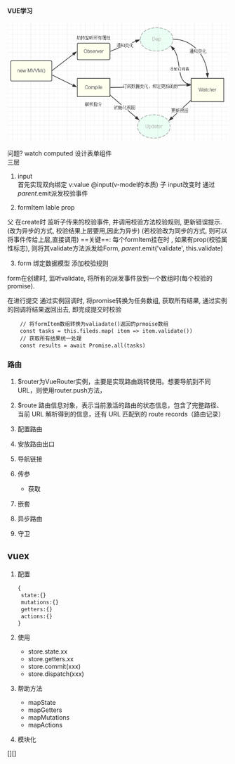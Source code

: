 #### VUE学习
![VUE底层原理关系图](VueTheroyLearn/vue.png?raw=true)

问题? watch  computed
设计表单组件   
三层 


1.  input  
首先实现双向绑定  v:value @input(v-model的本质)
子 input改变时 通过$parent.$emit派发校验事件

2.  formItem lable prop 

父 在create时 监听子传来的校验事件, 并调用校验方法校验规则, 更新错误提示.(改为异步的方式, 校验结果上层要用,因此为异步)
(若校验改为同步的方式, 则可以将事件传给上层,直接调用)
==关键==: 每个formItem挂在时 , 如果有prop(校验属性标志), 则将其validate方法派发给Form, $parent.$emit('validate', this.validate)

3. form 绑定数据模型 添加校验规则

form在创建时, 监听validate, 将所有的派发事件放到一个数组时(每个校验的promise).

在进行提交 通过实例回调时, 将promise转换为任务数组, 获取所有结果, 通过实例的回调将结果返回出去, 即完成提交时校验

```
    // 将formItem数组转换为valiadate()返回的prmoise数组
    const tasks = this.fileds.map( item => item.validate())
    // 获取所有结果统一处理
    const results = await Promise.all(tasks)
```



### 路由
1.  $router为VueRouter实例，主要是实现路由跳转使用。想要导航到不同URL，则使用router.push方法，
2.  $route 路由信息对象，表示当前激活的路由的状态信息，包含了完整路径、当前 URL 解析得到的信息，还有 URL 匹配到的 route records（路由记录）

1. 配置路由
2. 安放路由出口
3. 导航链接
4. 传参
   - 获取
5. 嵌套
6. 异步路由
7. 守卫


## vuex
1. 配置

   ```
   {
   	state:{}
   	mutations:{}
   	getters:{}
   	actions:{}
   }
   ```

2. 使用

   - store.state.xx
   - store.getters.xx
   - store.commit(xxx)
   - store.dispatch(xxx)

3. 帮助方法

   - mapState
   - mapGetters
   - mapMutations
   - mapActions

4. 模块化


[][]






